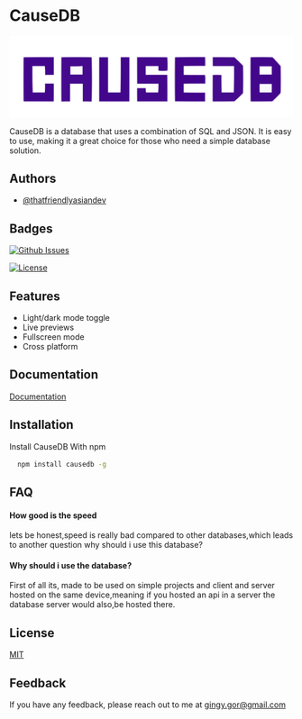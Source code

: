 
# CauseDB

![Logo](https://raw.githubusercontent.com/babymonie/CauseDB/4299556fb1acc8b44b0335ff6166dd3f850c90cf/dashboard/dashboard/icons/logo_default.svg)

CauseDB is a database that uses a combination of SQL and JSON. It is easy to use, making it a great choice for those who need a simple database solution.

## Authors

- [@thatfriendlyasiandev](https://www.github.com/babymonie)


## Badges

[![Github Issues](https://img.shields.io/github/issues/babymonie/CauseDB)](https://github.com/tterb/atomic-design-ui/blob/master/LICENSEs)


[![License](https://img.shields.io/github/license/babymonie/CauseDB)](https://opensource.org/licenses/)

## Features

- Light/dark mode toggle
- Live previews
- Fullscreen mode
- Cross platform


## Documentation

[Documentation](https://linktodocumentation)


## Installation

Install CauseDB With npm

```bash
  npm install causedb -g
```

## FAQ

#### How good is the speed

lets be honest,speed is really bad compared to other databases,which leads to another question why should i use this database?

#### Why should i use the database?

First of all its, made to be used on simple projects and client and server hosted on the same device,meaning if you hosted an api in a server the database server would also,be hosted there.


## License

[MIT](https://choosealicense.com/licenses/mit/)

## Feedback

If you have any feedback, please reach out to me at gingy.gor@gmail.com

